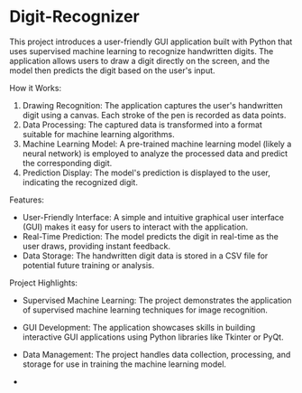 # Digit-Recognizer
This project introduces a user-friendly GUI application built with Python that uses supervised machine learning to recognize handwritten digits. The application allows users to draw a digit directly on the screen, and the model then predicts the digit based on the user's input.  

How it Works:

1. Drawing Recognition: The application captures the user's handwritten digit using a canvas. Each stroke of the pen is recorded as data points. 
2. Data Processing: The captured data is transformed into a format suitable for machine learning algorithms. 
3. Machine Learning Model: A pre-trained machine learning model (likely a neural network) is employed to analyze the processed data and predict the corresponding digit. 
4. Prediction Display: The model's prediction is displayed to the user, indicating the recognized digit. 

Features:

* User-Friendly Interface: A simple and intuitive graphical user interface (GUI) makes it easy for users to interact with the application.
* Real-Time Prediction: The model predicts the digit in real-time as the user draws, providing instant feedback.
* Data Storage: The handwritten digit data is stored in a CSV file for potential future training or analysis.

Project Highlights:

* Supervised Machine Learning: The project demonstrates the application of supervised machine learning techniques for image recognition.
* GUI Development: The application showcases skills in building interactive GUI applications using Python libraries like Tkinter or PyQt.
* Data Management: The project handles data collection, processing, and storage for use in training the machine learning model.

* 
